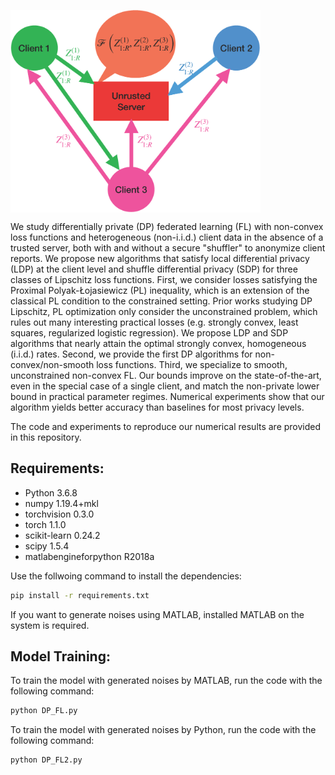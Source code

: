 <a href="https://github.com/ghafeleb/Private-NonConvex-Federated-Learning-Without-a-Trusted-Server/blob/master/figures/NC_LDP_diagram_v2.png"><img src="https://github.com/ghafeleb/Private-NonConvex-Federated-Learning-Without-a-Trusted-Server/blob/master/figures/NC_LDP_diagram_v2.png" align="center" width="400" ></a>

We study differentially private (DP) federated learning (FL) with non-convex loss functions and heterogeneous (non-i.i.d.) client data in the absence of a trusted server, both with and without a secure "shuffler" to anonymize client reports. We propose new algorithms that satisfy local differential privacy (LDP) at the client level and shuffle differential privacy (SDP) for three classes of Lipschitz loss functions. First, we consider losses satisfying the Proximal Polyak-Łojasiewicz (PL) inequality, which is an extension of the classical PL condition to the constrained setting. Prior works studying DP Lipschitz, PL optimization only consider the unconstrained problem, which rules out many interesting practical losses (e.g. strongly convex, least squares, regularized logistic regression). We propose LDP and SDP algorithms that nearly attain the optimal strongly convex, homogeneous (i.i.d.) rates. Second, we provide the first DP algorithms for non-convex/non-smooth loss functions. Third, we specialize to smooth, unconstrained non-convex FL. Our bounds improve on the state-of-the-art, even in the special case of a single client, and match the non-private lower bound in practical parameter regimes. Numerical experiments show that our algorithm yields better accuracy than baselines for most privacy levels.

The code and experiments to reproduce our numerical results are provided in this repository.

## Requirements:
- Python 3.6.8
- numpy 1.19.4+mkl
- torchvision 0.3.0
- torch 1.1.0
- scikit-learn 0.24.2
- scipy 1.5.4
- matlabengineforpython R2018a

Use the follwoing command to install the dependencies:
```bash
pip install -r requirements.txt
```
If you want to generate noises using MATLAB, installed MATLAB on the system is required. 

## Model Training:
To train the model with generated noises by MATLAB, run the code with the following command:
```bash
python DP_FL.py 
```

To train the model with generated noises by Python, run the code with the following command:
```bash
python DP_FL2.py 
```

